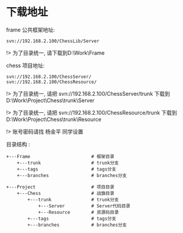 # 下载地址

frame 公共框架地址: 

    svn://192.168.2.100/ChessLib/Server

!> 为了目录统一, 请下载到D:\Work\Frame

chess 项目地址:

    svn://192.168.2.100/ChessServer/
    svn://192.168.2.100/ChessResource/

!> 为了目录统一, 请把 svn://192.168.2.100/ChessServer/trunk 下载到 D:\Work\Project\Chess\trunk\Server

!> 为了目录统一, 请把 svn://192.168.2.100/ChessResource/trunk 下载到 D:\Work\Project\Chess\trunk\Resource

!> 账号密码请找 杨金平 同学设置

目录结构 :

	+---Frame						# 框架目录
		+---trunk					# trunk分支
		+---tags					# tags分支
		+---branches				# branches分支

	+---Project						# 项目目录
		+---Chess					# 战旗目录
			+---trunk				# trunk分支
				+---Server			# Server代码目录
        		+---Resource		# 资源码目录
			+---tags				# tags分支
			+---branches          	# branches分支  